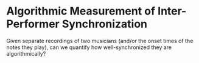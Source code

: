 Algorithmic Measurement of Inter-Performer Synchronization
========================

Given separate recordings of two musicians (and/or the onset times of the notes they play), can we quantify how well-synchronized they are algorithmically?
